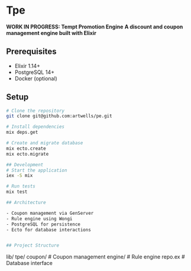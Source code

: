 # Tpe

**WORK IN PROGRESS: Tempt Promotion Engine**
**A discount and coupon management engine built with Elixir**

## Prerequisites

- Elixir 1.14+
- PostgreSQL 14+
- Docker (optional)

## Setup

```bash
# Clone the repository
git clone git@github.com:artwells/pe.git

# Install dependencies
mix deps.get

# Create and migrate database
mix ecto.create
mix ecto.migrate

## Development 
# Start the application
iex -S mix

# Run tests
mix test

## Architecture

- Coupon management via GenServer
- Rule engine using Wongi
- PostgreSQL for persistence
- Ecto for database interactions


## Project Structure

```
lib/
    tpe/
        coupon/     # Coupon management
        engine/     # Rule engine
        repo.ex     # Database interface
```